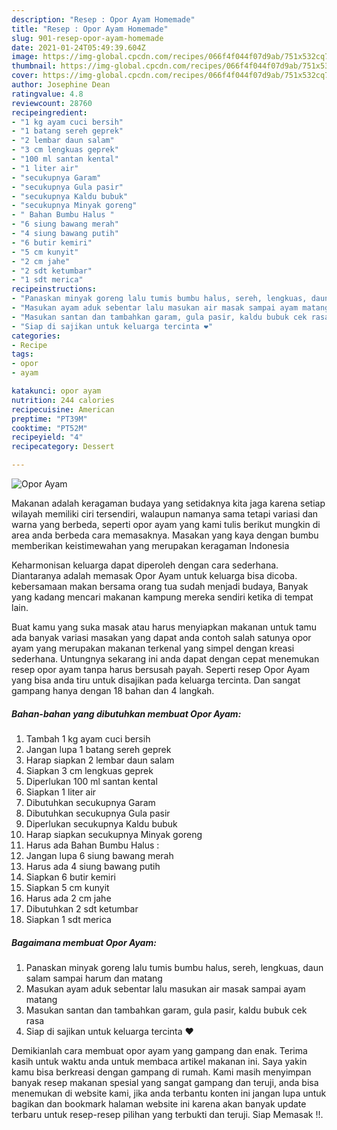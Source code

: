 ```yaml
---
description: "Resep : Opor Ayam Homemade"
title: "Resep : Opor Ayam Homemade"
slug: 901-resep-opor-ayam-homemade
date: 2021-01-24T05:49:39.604Z
image: https://img-global.cpcdn.com/recipes/066f4f044f07d9ab/751x532cq70/opor-ayam-foto-resep-utama.jpg
thumbnail: https://img-global.cpcdn.com/recipes/066f4f044f07d9ab/751x532cq70/opor-ayam-foto-resep-utama.jpg
cover: https://img-global.cpcdn.com/recipes/066f4f044f07d9ab/751x532cq70/opor-ayam-foto-resep-utama.jpg
author: Josephine Dean
ratingvalue: 4.8
reviewcount: 28760
recipeingredient:
- "1 kg ayam cuci bersih"
- "1 batang sereh geprek"
- "2 lembar daun salam"
- "3 cm lengkuas geprek"
- "100 ml santan kental"
- "1 liter air"
- "secukupnya Garam"
- "secukupnya Gula pasir"
- "secukupnya Kaldu bubuk"
- "secukupnya Minyak goreng"
- " Bahan Bumbu Halus "
- "6 siung bawang merah"
- "4 siung bawang putih"
- "6 butir kemiri"
- "5 cm kunyit"
- "2 cm jahe"
- "2 sdt ketumbar"
- "1 sdt merica"
recipeinstructions:
- "Panaskan minyak goreng lalu tumis bumbu halus, sereh, lengkuas, daun salam sampai harum dan matang"
- "Masukan ayam aduk sebentar lalu masukan air masak sampai ayam matang"
- "Masukan santan dan tambahkan garam, gula pasir, kaldu bubuk cek rasa"
- "Siap di sajikan untuk keluarga tercinta ❤"
categories:
- Recipe
tags:
- opor
- ayam

katakunci: opor ayam 
nutrition: 244 calories
recipecuisine: American
preptime: "PT39M"
cooktime: "PT52M"
recipeyield: "4"
recipecategory: Dessert

---
```



![Opor Ayam](https://img-global.cpcdn.com/recipes/066f4f044f07d9ab/751x532cq70/opor-ayam-foto-resep-utama.jpg)

Makanan adalah keragaman budaya yang setidaknya kita jaga karena setiap wilayah memiliki ciri tersendiri, walaupun namanya sama tetapi variasi dan warna yang berbeda, seperti opor ayam yang kami tulis berikut mungkin di area anda berbeda cara memasaknya. Masakan yang kaya dengan bumbu memberikan keistimewahan yang merupakan keragaman Indonesia

Keharmonisan keluarga dapat diperoleh dengan cara sederhana. Diantaranya adalah memasak Opor Ayam untuk keluarga bisa dicoba. kebersamaan makan bersama orang tua sudah menjadi budaya, Banyak yang kadang mencari makanan kampung mereka sendiri ketika di tempat lain.



Buat kamu yang suka masak atau harus menyiapkan makanan untuk tamu ada banyak variasi masakan yang dapat anda contoh salah satunya opor ayam yang merupakan makanan terkenal yang simpel dengan kreasi sederhana. Untungnya sekarang ini anda dapat dengan cepat menemukan resep opor ayam tanpa harus bersusah payah.
Seperti resep Opor Ayam yang bisa anda tiru untuk disajikan pada keluarga tercinta. Dan sangat gampang hanya dengan 18 bahan dan 4 langkah.


<!--inarticleads1-->

##### Bahan-bahan yang dibutuhkan membuat Opor Ayam:

1. Tambah 1 kg ayam cuci bersih
1. Jangan lupa 1 batang sereh geprek
1. Harap siapkan 2 lembar daun salam
1. Siapkan 3 cm lengkuas geprek
1. Diperlukan 100 ml santan kental
1. Siapkan 1 liter air
1. Dibutuhkan secukupnya Garam
1. Dibutuhkan secukupnya Gula pasir
1. Diperlukan secukupnya Kaldu bubuk
1. Harap siapkan secukupnya Minyak goreng
1. Harus ada  Bahan Bumbu Halus :
1. Jangan lupa 6 siung bawang merah
1. Harus ada 4 siung bawang putih
1. Siapkan 6 butir kemiri
1. Siapkan 5 cm kunyit
1. Harus ada 2 cm jahe
1. Dibutuhkan 2 sdt ketumbar
1. Siapkan 1 sdt merica




<!--inarticleads2-->

##### Bagaimana membuat  Opor Ayam:

1. Panaskan minyak goreng lalu tumis bumbu halus, sereh, lengkuas, daun salam sampai harum dan matang
1. Masukan ayam aduk sebentar lalu masukan air masak sampai ayam matang
1. Masukan santan dan tambahkan garam, gula pasir, kaldu bubuk cek rasa
1. Siap di sajikan untuk keluarga tercinta ❤




Demikianlah cara membuat opor ayam yang gampang dan enak. Terima kasih untuk waktu anda untuk membaca artikel makanan ini. Saya yakin kamu bisa berkreasi dengan gampang di rumah. Kami masih menyimpan banyak resep makanan spesial yang sangat gampang dan teruji, anda bisa menemukan di website kami, jika anda terbantu konten ini jangan lupa untuk bagikan dan bookmark halaman website ini karena akan banyak update terbaru untuk resep-resep pilihan yang terbukti dan teruji. Siap Memasak !!. 
